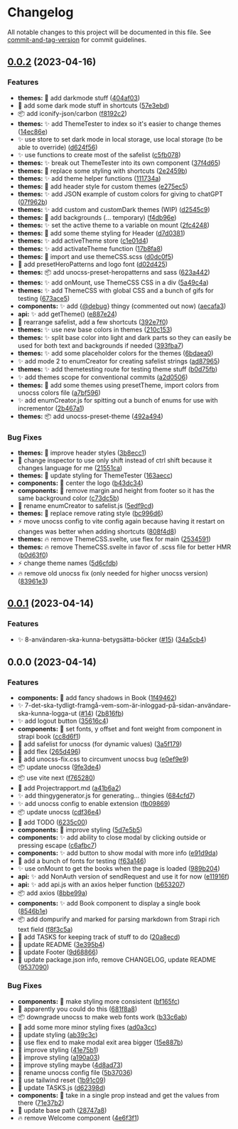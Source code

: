 # Changelog

All notable changes to this project will be documented in this file. See [commit-and-tag-version](https://github.com/absolute-version/commit-and-tag-version) for commit guidelines.

## [0.0.2](https://github.com/henrikvilhelmberglund/interaktion-med-cms-book-ducks-frontend/compare/v0.0.1...v0.0.2) (2023-04-16)


### Features

* **themes:** :lipstick: add darkmode stuff ([404af03](https://github.com/henrikvilhelmberglund/interaktion-med-cms-book-ducks-frontend/commit/404af036eff3d07a51e0a309cdceb47a719a7ecd))
* :lipstick: add some dark mode stuff in shortcuts ([57e3ebd](https://github.com/henrikvilhelmberglund/interaktion-med-cms-book-ducks-frontend/commit/57e3ebda3344aab1a18fc9ed2854b7ca8b945c19))
* :package: add iconify-json/carbon ([f8192c2](https://github.com/henrikvilhelmberglund/interaktion-med-cms-book-ducks-frontend/commit/f8192c201ea372ebefc145f18987521ec5ac9855))
* **themes:** :sparkles: add ThemeTester to index so it's easier to change themes ([14ec86e](https://github.com/henrikvilhelmberglund/interaktion-med-cms-book-ducks-frontend/commit/14ec86e1e31b7351d85bf5b35a3b2cacfaf3ce4b))
* :sparkles: use store to set dark mode in local storage, use local storage (to be able to override) ([d624f56](https://github.com/henrikvilhelmberglund/interaktion-med-cms-book-ducks-frontend/commit/d624f5680e00a55d78cb09ad13028cefb8523b74))
* :sparkles: use functions to create most of the safelist ([c5fb078](https://github.com/henrikvilhelmberglund/interaktion-med-cms-book-ducks-frontend/commit/c5fb078a9f27663135c1c4a7ff5f8f66d5724b7a))
* **themes:** :sparkles: break out ThemeTester into its own component ([37f4d65](https://github.com/henrikvilhelmberglund/interaktion-med-cms-book-ducks-frontend/commit/37f4d65cca7e7ab900a084fe386fae9963d8cdf8))
* **themes:** :lipstick: replace some styling with shortcuts ([2e2459b](https://github.com/henrikvilhelmberglund/interaktion-med-cms-book-ducks-frontend/commit/2e2459b16c834930be010f5ddc438f7f7aa937aa))
* **themes:** :sparkles: add theme helper functions ([111734a](https://github.com/henrikvilhelmberglund/interaktion-med-cms-book-ducks-frontend/commit/111734aa1b631e35a25bb60fee6e84b321c13de0))
* **themes:** :lipstick: add header style for custom themes ([e275ec5](https://github.com/henrikvilhelmberglund/interaktion-med-cms-book-ducks-frontend/commit/e275ec5f8b508c89ede7f63908f65ab132dd986e))
* **themes:** :sparkles: add JSON example of custom colors for giving to chatGPT ([07f962b](https://github.com/henrikvilhelmberglund/interaktion-med-cms-book-ducks-frontend/commit/07f962b149f7e55ef4b267e578c91ee88607710d))
* **themes:** :sparkles: add custom and customDark themes (WIP) ([d2545c9](https://github.com/henrikvilhelmberglund/interaktion-med-cms-book-ducks-frontend/commit/d2545c907be08e350d985b8682362e8aaff21fef))
* **themes:** :lipstick: add backgrounds (... temporary) ([f4db96e](https://github.com/henrikvilhelmberglund/interaktion-med-cms-book-ducks-frontend/commit/f4db96eb0bae4aa2e5a7cecfe87eb0a237058d5a))
* **themes:** :sparkles: set the active theme to a variable on mount ([2fc4248](https://github.com/henrikvilhelmberglund/interaktion-med-cms-book-ducks-frontend/commit/2fc424896743a23a5d10d836d759a802a540849f))
* **themes:** :lipstick: add some theme styling for Header ([d7d0381](https://github.com/henrikvilhelmberglund/interaktion-med-cms-book-ducks-frontend/commit/d7d03812564ffffed64abef4356767f834c6d978))
* **themes:** :sparkles: add activeTheme store ([c1e01d4](https://github.com/henrikvilhelmberglund/interaktion-med-cms-book-ducks-frontend/commit/c1e01d40530090d1485accbdc09e0bbc85a5acd8))
* **themes:** :sparkles: add activateTheme function ([17b8fa8](https://github.com/henrikvilhelmberglund/interaktion-med-cms-book-ducks-frontend/commit/17b8fa887720846ff28b65de0e62210bd7597731))
* **themes:** :lipstick: import and use themeCSS.scss ([d0dc0f5](https://github.com/henrikvilhelmberglund/interaktion-med-cms-book-ducks-frontend/commit/d0dc0f51ae5a242d3b90ade420fc85ae33997b36))
* :wrench: add presetHeroPatterns and logo font ([d02d425](https://github.com/henrikvilhelmberglund/interaktion-med-cms-book-ducks-frontend/commit/d02d4256ff4431a619b6a300495d99990dc20d80))
* **themes:** :package: add unocss-preset-heropatterns and sass ([623a442](https://github.com/henrikvilhelmberglund/interaktion-med-cms-book-ducks-frontend/commit/623a4424e79f207c70b911e00f0a8d54af3749b0))
* **themes:** :sparkles: add onMount, use ThemeCSS CSS in a div ([5a49c4a](https://github.com/henrikvilhelmberglund/interaktion-med-cms-book-ducks-frontend/commit/5a49c4a8089c272f2463fefca90e1bf4c4b5acfe))
* **themes:** :sparkles: add ThemeCSS with global CSS and a bunch of gifs for testing ([673ace5](https://github.com/henrikvilhelmberglund/interaktion-med-cms-book-ducks-frontend/commit/673ace50251598a2e60d11759e5e38b2d75602ba))
* **components:** :sparkles: add {[@debug](https://github.com/debug)} thingy (commented out now) ([aecafa3](https://github.com/henrikvilhelmberglund/interaktion-med-cms-book-ducks-frontend/commit/aecafa3af626544979602b119e85f69f20931576))
* **api:** :sparkles: add getTheme() ([e887e24](https://github.com/henrikvilhelmberglund/interaktion-med-cms-book-ducks-frontend/commit/e887e2473a4b3c227bac5de664baa35b344c1c07))
* :art: rearrange safelist, add a few shortcuts ([392e7f0](https://github.com/henrikvilhelmberglund/interaktion-med-cms-book-ducks-frontend/commit/392e7f041c2abc51b3e8101bb27a9aae40ee60d1))
* **themes:** :sparkles: use new base colors in themes ([210c153](https://github.com/henrikvilhelmberglund/interaktion-med-cms-book-ducks-frontend/commit/210c15372b9f440b8369efcadd2bd729e16305b2))
* **themes:** :sparkles: split base color into light and dark parts so they can easily be used for both text and backgrounds if needed ([393fba7](https://github.com/henrikvilhelmberglund/interaktion-med-cms-book-ducks-frontend/commit/393fba7bf26da09d9c657622788d6c427fa572ce))
* **themes:** :sparkles: add some placeholder colors for the themes ([6bdaea0](https://github.com/henrikvilhelmberglund/interaktion-med-cms-book-ducks-frontend/commit/6bdaea05a0a1ae9c84d2863946ba18e2386279fd))
* :sparkles: add mode 2 to enumCreator for creating safelist strings ([ad87965](https://github.com/henrikvilhelmberglund/interaktion-med-cms-book-ducks-frontend/commit/ad87965b6f0f503eff023cc9b21b57ea8c01c66a))
* **themes:** :sparkles: add themetesting route for testing theme stuff ([b0d75fb](https://github.com/henrikvilhelmberglund/interaktion-med-cms-book-ducks-frontend/commit/b0d75fb33404192838aa55bf6c180230736119ef))
* :sparkles: add themes scope for conventional commits ([a2d0506](https://github.com/henrikvilhelmberglund/interaktion-med-cms-book-ducks-frontend/commit/a2d05061fd6e966af70033473cb86214a61e8afa))
* **themes:** :wrench: add some themes using presetTheme, import colors from unocss colors file ([a7bf596](https://github.com/henrikvilhelmberglund/interaktion-med-cms-book-ducks-frontend/commit/a7bf5967b65597f83ad9205fbd619fea70a2d119))
* :sparkles: add enumCreator.js for spitting out a bunch of enums for use with incrementor ([2b467a1](https://github.com/henrikvilhelmberglund/interaktion-med-cms-book-ducks-frontend/commit/2b467a18999f0329d753e5f8f80ca6fb88ccba45))
* **themes:** :package: add unocss-preset-theme ([492a494](https://github.com/henrikvilhelmberglund/interaktion-med-cms-book-ducks-frontend/commit/492a494e65a2cfc9238f20eda01acff08d754ea6))


### Bug Fixes

* **themes:** :lipstick: improve header styles ([3b8ecc1](https://github.com/henrikvilhelmberglund/interaktion-med-cms-book-ducks-frontend/commit/3b8ecc1b236df8e6db92fe03a4867beea124a262))
* :bug: change inspector to use only shift instead of ctrl shift because it changes language for me ([21551ca](https://github.com/henrikvilhelmberglund/interaktion-med-cms-book-ducks-frontend/commit/21551ca565cb0b8b2fc831668187c7d252a6e102))
* **themes:** :lipstick: update styling for ThemeTester ([163aecc](https://github.com/henrikvilhelmberglund/interaktion-med-cms-book-ducks-frontend/commit/163aecc80768bc1b730556aaa1efc77887b62307))
* **components:** :lipstick: center the logo ([b43dc34](https://github.com/henrikvilhelmberglund/interaktion-med-cms-book-ducks-frontend/commit/b43dc34393d701465821fec048b7dfe5afed4d8b))
* **components:** :lipstick: remove margin and height from footer so it has the same background color ([c73dc5b](https://github.com/henrikvilhelmberglund/interaktion-med-cms-book-ducks-frontend/commit/c73dc5b4bfdddda0bd59837b6dd645816a23b921))
* :art: rename enumCreator to safelist.js ([5edf9cd](https://github.com/henrikvilhelmberglund/interaktion-med-cms-book-ducks-frontend/commit/5edf9cd5add9dcee4db2849e5994851c38449dba))
* **themes:** :lipstick: replace remove rating style ([bc996d6](https://github.com/henrikvilhelmberglund/interaktion-med-cms-book-ducks-frontend/commit/bc996d63b55258024f093873a9e7aa60786a0c28))
* :zap: move unocss config to vite config again because having it restart on changes was better when adding shortcuts ([808f4d8](https://github.com/henrikvilhelmberglund/interaktion-med-cms-book-ducks-frontend/commit/808f4d80b8ef696f608fa0844392060815e4b578))
* **themes:** :fire: remove ThemeCSS.svelte, use flex for main ([2534591](https://github.com/henrikvilhelmberglund/interaktion-med-cms-book-ducks-frontend/commit/2534591a37103c3eef1a49ee5e1e2ba4f61890a1))
* **themes:** :fire: remove ThemeCSS.svelte in favor of .scss file for better HMR ([b0d63f0](https://github.com/henrikvilhelmberglund/interaktion-med-cms-book-ducks-frontend/commit/b0d63f0a39c281c0f3ae697f5b5ea109d6f3bede))
* :zap: change theme names ([5d6cfdb](https://github.com/henrikvilhelmberglund/interaktion-med-cms-book-ducks-frontend/commit/5d6cfdbe803e0fff70d440a578846f43351308b7))
* :fire: remove old unocss fix (only needed for higher unocss version) ([83961e3](https://github.com/henrikvilhelmberglund/interaktion-med-cms-book-ducks-frontend/commit/83961e30a79ec3a1f8e512e4039806a3130e47a0))

## [0.0.1](https://github.com/henrikvilhelmberglund/interaktion-med-cms-book-ducks-frontend/compare/v0.0.0...v0.0.1) (2023-04-14)


### Features

* :sparkles: 8-användaren-ska-kunna-betygsätta-böcker ([#15](https://github.com/henrikvilhelmberglund/interaktion-med-cms-book-ducks-frontend/issues/15)) ([34a5cb4](https://github.com/henrikvilhelmberglund/interaktion-med-cms-book-ducks-frontend/commit/34a5cb4f6a6fbdd25c9f14caf5a409cd352e4795))

## 0.0.0 (2023-04-14)


### Features

* **components:** :lipstick: add fancy shadows in Book ([1f49462](https://github.com/henrikvilhelmberglund/interaktion-med-cms-book-ducks-frontend/commit/1f49462531da77a3a63ec498b96a87af2b804857))
* :sparkles: 7-det-ska-tydligt-framgå-vem-som-är-inloggad-på-sidan-användare-ska-kunna-logga-ut ([#14](https://github.com/henrikvilhelmberglund/interaktion-med-cms-book-ducks-frontend/issues/14)) ([2b816fb](https://github.com/henrikvilhelmberglund/interaktion-med-cms-book-ducks-frontend/commit/2b816fb2129cbbf66c5a77791807c00d48fcca87))
* :sparkles: add logout button ([35616c4](https://github.com/henrikvilhelmberglund/interaktion-med-cms-book-ducks-frontend/commit/35616c425ecbc10f5adae19c8f331a0afad29e9a))
* **components:** :lipstick: set fonts, y offset and font weight from component in strapi book ([cc8d6f1](https://github.com/henrikvilhelmberglund/interaktion-med-cms-book-ducks-frontend/commit/cc8d6f10832b4b2509f957ab5515a84bc04c5b05))
* :wrench: add safelist for unocss (for dynamic values) ([3a5f179](https://github.com/henrikvilhelmberglund/interaktion-med-cms-book-ducks-frontend/commit/3a5f179e9c333644f61b7a87d28396d1ddb46c00))
* :lipstick: add flex ([265d496](https://github.com/henrikvilhelmberglund/interaktion-med-cms-book-ducks-frontend/commit/265d4964897effcdcc94539068654b3d83dca0a2))
* :lipstick: add unocss-fix.css to circumvent unocss bug ([e0ef9e9](https://github.com/henrikvilhelmberglund/interaktion-med-cms-book-ducks-frontend/commit/e0ef9e97947c44ae18f2f604147116dd7ff6a1ae))
* :package: update unocss ([9fe3de4](https://github.com/henrikvilhelmberglund/interaktion-med-cms-book-ducks-frontend/commit/9fe3de4921645ff911a48f7ce085404df1c13030))
* :package: use vite next ([f765280](https://github.com/henrikvilhelmberglund/interaktion-med-cms-book-ducks-frontend/commit/f76528093ceaf860fbb73435b7c9d392b6bab731))
* :memo: add Projectrapport.md ([a41b6a2](https://github.com/henrikvilhelmberglund/interaktion-med-cms-book-ducks-frontend/commit/a41b6a23e364818fd54e264d86d21b4c4c98040b))
* :sparkles: add thingygenerator.js for generating... thingies ([684cfd7](https://github.com/henrikvilhelmberglund/interaktion-med-cms-book-ducks-frontend/commit/684cfd70de5557b9ec2d4dc3345cc930670226b4))
* :sparkles: add unocss config to enable extension ([fb09869](https://github.com/henrikvilhelmberglund/interaktion-med-cms-book-ducks-frontend/commit/fb09869128a5cf2d7900c4eb6a04e41c30947172))
* :package: update unocss ([cdf36e4](https://github.com/henrikvilhelmberglund/interaktion-med-cms-book-ducks-frontend/commit/cdf36e43d2821287564bcab88e8e09737d1ce7b4))
* :memo: add TODO ([6235c00](https://github.com/henrikvilhelmberglund/interaktion-med-cms-book-ducks-frontend/commit/6235c00d4e064adcd958323684b222c5b79db0de))
* **components:** :lipstick: improve styling ([5d7e5b5](https://github.com/henrikvilhelmberglund/interaktion-med-cms-book-ducks-frontend/commit/5d7e5b59dad6f48b5b66c1781df8236e08b6277c))
* **components:** :sparkles: add ability to close modal by clicking outside or pressing escape ([c6afbc7](https://github.com/henrikvilhelmberglund/interaktion-med-cms-book-ducks-frontend/commit/c6afbc72913dd37ecf2146414044076b78d2f683))
* **components:** :sparkles: add button to show modal with more info ([e91d9da](https://github.com/henrikvilhelmberglund/interaktion-med-cms-book-ducks-frontend/commit/e91d9da914f94c4aa2de6d48ea2242f6d86310c9))
* :bento: add a bunch of fonts for testing ([f63a146](https://github.com/henrikvilhelmberglund/interaktion-med-cms-book-ducks-frontend/commit/f63a14678bb5290a8df6915dea7ef90609f1d6fd))
* :sparkles: use onMount to get the books when the page is loaded ([989b204](https://github.com/henrikvilhelmberglund/interaktion-med-cms-book-ducks-frontend/commit/989b204a3fbc62679118dd37982de95fac393a25))
* **api:** :sparkles: add NonAuth version of sendRequest and use it for now ([e11916f](https://github.com/henrikvilhelmberglund/interaktion-med-cms-book-ducks-frontend/commit/e11916f335fcdafc6bc571f21c4417bbeb47926d))
* **api:** :sparkles: add api.js with an axios helper function ([b653207](https://github.com/henrikvilhelmberglund/interaktion-med-cms-book-ducks-frontend/commit/b65320749733427f28b4749bd0342697d908589f))
* :package: add axios ([8bbe99a](https://github.com/henrikvilhelmberglund/interaktion-med-cms-book-ducks-frontend/commit/8bbe99af52e613f9947272bfb3b283b3a0d08122))
* **components:** :sparkles: add Book component to display a single book ([8546b1e](https://github.com/henrikvilhelmberglund/interaktion-med-cms-book-ducks-frontend/commit/8546b1e26b6434ad29f854e7e38fe8fdb53bc7e0))
* :package: add dompurify and marked for parsing markdown from Strapi rich text field ([f8f3c5a](https://github.com/henrikvilhelmberglund/interaktion-med-cms-book-ducks-frontend/commit/f8f3c5a8078b531de27e3d2ce39fa6205a8fa72f))
* :memo: add TASKS for keeping track of stuff to do ([20a8ecd](https://github.com/henrikvilhelmberglund/interaktion-med-cms-book-ducks-frontend/commit/20a8ecd71d1e50ed6a2b62081c20f9c86f0c2bfd))
* :memo: update README ([3e395b4](https://github.com/henrikvilhelmberglund/interaktion-med-cms-book-ducks-frontend/commit/3e395b4a7b95404a12f6cb1982dbc58ef70cfac6))
* :lipstick: update Footer ([9d68866](https://github.com/henrikvilhelmberglund/interaktion-med-cms-book-ducks-frontend/commit/9d6886626da4c2de70003cad4e0f2749e8a45d95))
* :rocket: update package.json info, remove CHANGELOG, update README ([9537090](https://github.com/henrikvilhelmberglund/interaktion-med-cms-book-ducks-frontend/commit/9537090fd8fcae74cb39b4c99d68525a14e3afa1))


### Bug Fixes

* **components:** :lipstick: make styling more consistent ([bf165fc](https://github.com/henrikvilhelmberglund/interaktion-med-cms-book-ducks-frontend/commit/bf165fcdb3f63833d3e7edbf212354ad2e1f1ac3))
* :wrench: apparently you could do this ([681f8a8](https://github.com/henrikvilhelmberglund/interaktion-med-cms-book-ducks-frontend/commit/681f8a8b5db5ebd03e16aad8777f7856c3385899))
* :package: downgrade unocss to make web fonts work ([b33c6ab](https://github.com/henrikvilhelmberglund/interaktion-med-cms-book-ducks-frontend/commit/b33c6ab3c8676b7ecd99dcc4550907009c4fd407))
* :lipstick: add some more minor styling fixes ([ad0a3cc](https://github.com/henrikvilhelmberglund/interaktion-med-cms-book-ducks-frontend/commit/ad0a3cc0a6772339a02ad4826b975a49d8384312))
* :lipstick: update styling ([ab39c3c](https://github.com/henrikvilhelmberglund/interaktion-med-cms-book-ducks-frontend/commit/ab39c3cc3a182b48ad8e9853a46573bc48df3501))
* :lipstick: use flex end to make modal exit area bigger ([15e887b](https://github.com/henrikvilhelmberglund/interaktion-med-cms-book-ducks-frontend/commit/15e887b1dfd93559ba79f80b58e545ade82b8829))
* :lipstick: improve styling ([41e75b1](https://github.com/henrikvilhelmberglund/interaktion-med-cms-book-ducks-frontend/commit/41e75b12482915d5bcb62dca972da108728807b8))
* :lipstick: improve styling ([a190a03](https://github.com/henrikvilhelmberglund/interaktion-med-cms-book-ducks-frontend/commit/a190a03141eb15fc99d55848a8f67b30a611b8f0))
* :lipstick: improve styling maybe ([4d8ad73](https://github.com/henrikvilhelmberglund/interaktion-med-cms-book-ducks-frontend/commit/4d8ad7371ca978039b4ae09d1929e4111a81dcb4))
* :wrench: rename unocss config file ([5b37036](https://github.com/henrikvilhelmberglund/interaktion-med-cms-book-ducks-frontend/commit/5b370367f299996e0368435399b6c80e2c6c5ca2))
* :lipstick: use tailwind reset ([1b91c09](https://github.com/henrikvilhelmberglund/interaktion-med-cms-book-ducks-frontend/commit/1b91c0931aab3604a18015525b63c6d136b5700d))
* :memo: update TASKS.js ([d62398d](https://github.com/henrikvilhelmberglund/interaktion-med-cms-book-ducks-frontend/commit/d62398d20521cd4a8bb229781954a70061e97510))
* **components:** :bug: take in a single prop instead and get the values from there ([71e37b2](https://github.com/henrikvilhelmberglund/interaktion-med-cms-book-ducks-frontend/commit/71e37b2804438faf28b4bc9e5dff477fa6aa19ba))
* :wrench: update base path ([28747a8](https://github.com/henrikvilhelmberglund/interaktion-med-cms-book-ducks-frontend/commit/28747a851d29aff7a7a45f854341886c635f55fb))
* :fire: remove Welcome component ([4e6f3f1](https://github.com/henrikvilhelmberglund/interaktion-med-cms-book-ducks-frontend/commit/4e6f3f1c5c03ddd487021d542b3a0e10aa66da19))
